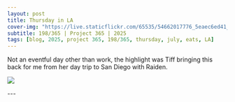 ```yaml
---
layout: post
title: Thursday in LA
cover-img: "https://live.staticflickr.com/65535/54662017776_5eaec6ed41_h.jpg"
subtitle: 198/365 | Project 365 | 2025
tags: [blog, 2025, project 365, 198/365, thursday, july, eats, LA]
---
```

<style>
  .intro-header.big-img {
    background-position:center; 
  }
</style>
Not an eventful day other than work, the highlight was Tiff bringing this back for me from her day trip to San Diego with Raiden. 
<p class="post-img-wrap">
  <img src="https://live.staticflickr.com/65535/54662017776_5eaec6ed41_h.jpg">
</p>
---
